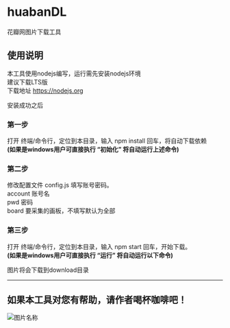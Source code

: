 # huabanDL
花瓣网图片下载工具

## 使用说明
本工具使用nodejs编写，运行需先安装nodejs环境  
建议下载LTS版  
下载地址 https://nodejs.org  

安装成功之后  

### 第一步
打开 终端/命令行，定位到本目录，输入 npm install 回车，将自动下载依赖  
**(如果是windows用户可直接执行 “初始化” 将自动运行上述命令)**  

### 第二步
修改配置文件 config.js 填写账号密码。  
account 账号名  
pwd 密码  
board 要采集的画板，不填写默认为全部

### 第三步
打开 终端/命令行，定位到本目录，输入 npm start 回车，开始下载。   
**(如果是windows用户可直接执行 “运行” 将自动运行以下命令)**  

图片将会下载到download目录  
  
  
---------------------------------  


## 如果本工具对您有帮助，请作者喝杯咖啡吧！  
![图片名称](http://demo.zcc.ren/pay.jpg)  
